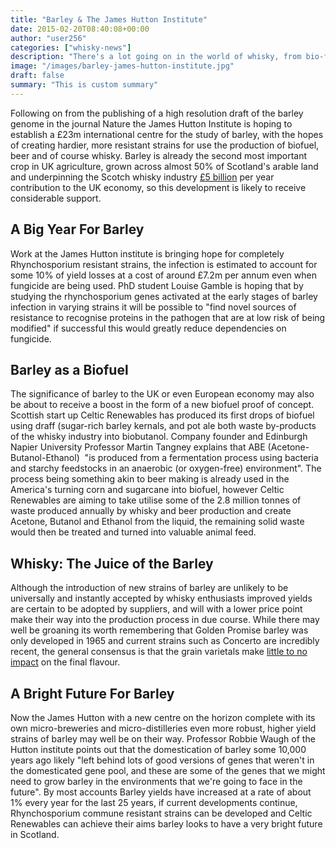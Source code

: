 ```yaml
---
title: "Barley & The James Hutton Institute"
date: 2015-02-20T08:40:08+00:00
author: "user256"
categories: ["whisky-news"]
description: "There's a lot going on in the world of whisky, from bio-fuel to improving harvest yields and a proposed £23million international centre, find out more"
image: "/images/barley-james-hutton-institute.jpg"
draft: false
summary: "This is custom summary"
---
```


Following on from the publishing of a high resolution draft of the barley genome in the journal Nature the James Hutton Institute is hoping to establish a £23m international centre for the study of barley, with the hopes of creating hardier, more resistant strains for use the production of biofuel, beer and of course whisky. Barley is already the second most important crop in UK agriculture, grown across almost 50% of Scotland's arable land and underpinning the Scotch whisky industry [£5 billion](http://uiscebeatha.co.uk/scotch-whisky-industry-turmoil/) per year contribution to the UK economy, so this development is likely to receive considerable support.

## A Big Year For Barley

Work at the James Hutton institute is bringing hope for completely Rhynchosporium resistant strains, the infection is estimated to account for some 10% of yield losses at a cost of around £7.2m per annum even when fungicide are being used. PhD student Louise Gamble is hoping that by studying the rhynchosporium genes activated at the early stages of barley infection in varying strains it will be possible to "find novel sources of resistance to recognise proteins in the pathogen that are at low risk of being modified" if successful this would greatly reduce dependencies on fungicide.

## Barley as a Biofuel

The significance of barley to the UK or even European economy may also be about to receive a boost in the form of a new biofuel proof of concept. Scottish start up Celtic Renewables has produced its first drops of biofuel using draff (sugar-rich barley kernals, and pot ale both waste by-products of the whisky industry into biobutanol. Company founder and Edinburgh Napier University Professor Martin Tangney explains that ABE (Acetone-Butanol-Ethanol)  "is produced from a fermentation process using bacteria and starchy feedstocks in an anaerobic (or oxygen-free) environment". The process being something akin to beer making is already used in the America's turning corn and sugarcane into biofuel, however Celtic Renewables are aiming to take utilise some of the 2.8 million tonnes of waste produced annually by whisky and beer production and create Acetone, Butanol and Ethanol from the liquid, the remaining solid waste would then be treated and turned into valuable animal feed.

## Whisky: The Juice of the Barley

Although the introduction of new strains of barley are unlikely to be universally and instantly accepted by whisky enthusiasts improved yields are certain to be adopted by suppliers, and will with a lower price point make their way into the production process in due course. While there may well be groaning its worth remembering that Golden Promise barley was only developed in 1965 and current strains such as Concerto are incredibly recent, the general consensus is that the grain varietals make [little to no impact](http://www.smws.co.uk/your-society-adventure/article-archive/Heart_of_gold.html) on the final flavour.

## A Bright Future For Barley

Now the James Hutton with a new centre on the horizon complete with its own micro-breweries and micro-distilleries even more robust, higher yield strains of barley may well be on their way. Professor Robbie Waugh of the Hutton institute points out that the domestication of barley some 10,000 years ago likely "left behind lots of good versions of genes that weren't in the domesticated gene pool, and these are some of the genes that we might need to grow barley in the environments that we're going to face in the future". By most accounts Barley yields have increased at a rate of about 1% every year for the last 25 years, if current developments continue, Rhynchosporium commune resistant strains can be developed and Celtic Renewables can achieve their aims barley looks to have a very bright future in Scotland.
